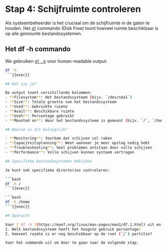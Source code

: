 # Stap 4: Schijfruimte controleren

Als systeembeheerder is het cruciaal om de schijfruimte in de gaten te houden. Het [`df`](https://man7.org/linux/man-pages/man1/df.1.html) commando (Disk Free) toont hoeveel ruimte beschikbaar is op alle gemounte bestandssystemen.

## Het df -h commando

We gebruiken [`df -h`](https://man7.org/linux/man-pages/man1/df.1.html) voor human-readable output:

```bash
df -h
```{{exec}}

## Wat zie je?

De output toont verschillende kolommen:
- **Filesystem**: Het bestandssysteem (bijv. `/dev/sda1`)
- **Size**: Totale grootte van het bestandssysteem
- **Used**: Gebruikte ruimte
- **Avail**: Beschikbare ruimte
- **Use%**: Percentage gebruikt
- **Mounted on**: Waar het bestandssysteem is gemount (bijv. `/`, `/home`)

## Waarom is dit belangrijk?

- **Monitoring**: Voorkom dat schijven vol raken
- **Capaciteitsplanning**: Weet wanneer je meer opslag nodig hebt
- **Troubleshooting**: Veel problemen ontstaan door volle schijven
- **Performance**: Volle schijven kunnen systeem vertragen

## Specifieke bestandssystemen bekijken

Je kunt ook specifieke directories controleren:

```bash
df -h /
```{{exec}}

```bash
df -h /home
```{{exec}}

## Opdracht

Voer [`df -h`](https://man7.org/linux/man-pages/man1/df.1.html) uit en let op:
1. Welk bestandssysteem heeft het hoogste gebruik percentage?
2. Hoeveel ruimte is er nog beschikbaar op de root (`/`) partitie?

Voer het commando uit om door te gaan naar de volgende stap.